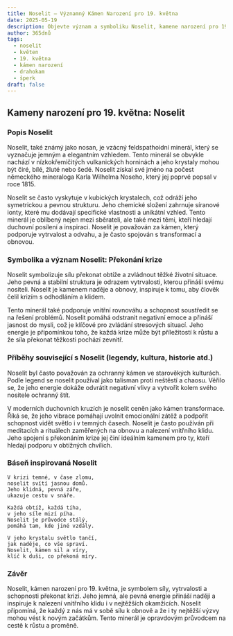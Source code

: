 ```yaml
---
title: Noselit – Významný Kámen Narození pro 19. května
date: 2025-05-19
description: Objevte význam a symboliku Noselit, kamene narození pro 19. května, který symbolizuje Překonání krize. Přečtěte si legendy a inspirující příběhy.
author: 365dnů
tags:
  - noselit
  - květen
  - 19. května
  - kámen narození
  - drahokam
  - šperk
draft: false
---
```




## Kameny narození pro 19. května: Noselit

### Popis Noselit

Noselit, také známý jako nosan, je vzácný feldspathoidní minerál, který se vyznačuje jemným a elegantním vzhledem. Tento minerál se obvykle nachází v nízkokřemičitých vulkanických horninách a jeho krystaly mohou být čiré, bílé, žluté nebo šedé. Noselit získal své jméno na počest německého mineraloga Karla Wilhelma Noseho, který jej poprvé popsal v roce 1815.

Noselit se často vyskytuje v kubických krystalech, což odráží jeho symetrickou a pevnou strukturu. Jeho chemické složení zahrnuje síranové ionty, které mu dodávají specifické vlastnosti a unikátní vzhled. Tento minerál je oblíbený nejen mezi sběrateli, ale také mezi těmi, kteří hledají duchovní posílení a inspiraci. Noselit je považován za kámen, který podporuje vytrvalost a odvahu, a je často spojován s transformací a obnovou.

### Symbolika a význam Noselit: Překonání krize

Noselit symbolizuje sílu překonat obtíže a zvládnout těžké životní situace. Jeho pevná a stabilní struktura je odrazem vytrvalosti, kterou přináší svému nositeli. Noselit je kamenem naděje a obnovy, inspiruje k tomu, aby člověk čelil krizím s odhodláním a klidem.

Tento minerál také podporuje vnitřní rovnováhu a schopnost soustředit se na řešení problémů. Noselit pomáhá odstranit negativní emoce a přináší jasnost do mysli, což je klíčové pro zvládání stresových situací. Jeho energie je připomínkou toho, že každá krize může být příležitostí k růstu a že síla překonat těžkosti pochází zevnitř.

### Příběhy související s Noselit (legendy, kultura, historie atd.)

Noselit byl často považován za ochranný kámen ve starověkých kulturách. Podle legend se noselit používal jako talisman proti neštěstí a chaosu. Věřilo se, že jeho energie dokáže odvrátit negativní vlivy a vytvořit kolem svého nositele ochranný štít.

V moderních duchovních kruzích je noselit ceněn jako kámen transformace. Říká se, že jeho vibrace pomáhají uvolnit emocionální zátěž a podpořit schopnost vidět světlo i v temných časech. Noselit je často používán při meditacích a rituálech zaměřených na obnovu a nalezení vnitřního klidu. Jeho spojení s překonáním krize jej činí ideálním kamenem pro ty, kteří hledají podporu v obtížných chvílích.

### Báseň inspirovaná Noselit

```
V krizi temné, v čase zlomu,  
noselit svítí jasnou domů.  
Jeho klidná, pevná záře,  
ukazuje cestu v snáře.

Každá obtíž, každá tíha,  
v jeho síle mizí píha.  
Noselit je průvodce stálý,  
pomáhá tam, kde jiné vzdály.

V jeho krystalu světlo tančí,  
jak naděje, co vše spraví.  
Noselit, kámen sil a víry,  
klíč k duši, co překoná míry.
```

### Závěr

Noselit, kámen narození pro 19. května, je symbolem síly, vytrvalosti a schopnosti překonat krizi. Jeho jemná, ale pevná energie přináší naději a inspiruje k nalezení vnitřního klidu i v nejtěžších okamžicích. Noselit připomíná, že každý z nás má v sobě sílu k obnově a že i ty nejtěžší výzvy mohou vést k novým začátkům. Tento minerál je opravdovým průvodcem na cestě k růstu a proměně.